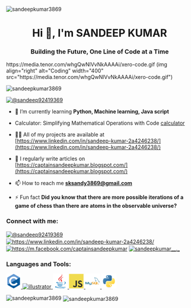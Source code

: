 <p align="left"> <img src="(https://github.com/sandeepkumar3869/sandeepkumar3869/blob/main/1.png" alt="sandeepkumar3869" /> </p>

<h1 align="center">Hi 👋, I'm SANDEEP KUMAR</h1>
<h3 align="center">Building the Future, One Line of Code at a Time</h3>
https://media.tenor.com/whgQwNlVvNkAAAAi/xero-code.gif
(img align="right" alt="Coding" width="400" src="https://media.tenor.com/whgQwNlVvNkAAAAi/xero-code.gif")

<p align="left"> <img src="https://komarev.com/ghpvc/?username=sandeepkumar3869&label=Profile%20views&color=0e75b6&style=flat" alt="sandeepkumar3869" /> </p>

<p align="left"> <a href="https://twitter.com/@sandeep92419369" target="blank"><img src="https://img.shields.io/twitter/follow/@sandeep92419369?logo=twitter&style=for-the-badge" alt="@sandeep92419369" /></a> </p>

- 🌱 I’m currently learning **Python, Machine learning, Java script**

- Calculator: Simplifying Mathematical Operations with Code [calculator](https://sandeepkumar3869.github.io/)

- 👨‍💻 All of my projects are available at [https://www.linkedin.com/in/sandeep-kumar-2a4246238/](https://www.linkedin.com/in/sandeep-kumar-2a4246238/)

- 📝 I regularly write articles on [https://captainsandeepkumar.blogspot.com/](https://captainsandeepkumar.blogspot.com/)

- 📫 How to reach me **sksandy3869@gmail.com**

- ⚡ Fun fact **Did you know that there are more possible iterations of a game of chess than there are atoms in the observable universe?**

<h3 align="left">Connect with me:</h3>
<p align="left">
<a href="https://twitter.com/@sandeep92419369" target="blank"><img align="center" src="https://raw.githubusercontent.com/rahuldkjain/github-profile-readme-generator/master/src/images/icons/Social/twitter.svg" alt="@sandeep92419369" height="30" width="40" /></a>
<a href="https://linkedin.com/in/https://www.linkedin.com/in/sandeep-kumar-2a4246238/" target="blank"><img align="center" src="https://raw.githubusercontent.com/rahuldkjain/github-profile-readme-generator/master/src/images/icons/Social/linked-in-alt.svg" alt="https://www.linkedin.com/in/sandeep-kumar-2a4246238/" height="30" width="40" /></a>
<a href="https://fb.com/https://m.facebook.com/captainsandeepkumar" target="blank"><img align="center" src="https://raw.githubusercontent.com/rahuldkjain/github-profile-readme-generator/master/src/images/icons/Social/facebook.svg" alt="https://m.facebook.com/captainsandeepkumar" height="30" width="40" /></a>
<a href="https://instagram.com/sandeepkumar__._" target="blank"><img align="center" src="https://raw.githubusercontent.com/rahuldkjain/github-profile-readme-generator/master/src/images/icons/Social/instagram.svg" alt="sandeepkumar__._" height="30" width="40" /></a>
</p>

<h3 align="left">Languages and Tools:</h3>
<p align="left"> <a href="https://www.cprogramming.com/" target="_blank" rel="noreferrer"> <img src="https://raw.githubusercontent.com/devicons/devicon/master/icons/c/c-original.svg" alt="c" width="40" height="40"/> </a> <a href="https://www.adobe.com/in/products/illustrator.html" target="_blank" rel="noreferrer"> <img src="https://www.vectorlogo.zone/logos/adobe_illustrator/adobe_illustrator-icon.svg" alt="illustrator" width="40" height="40"/> </a> <a href="https://www.java.com" target="_blank" rel="noreferrer"> <img src="https://raw.githubusercontent.com/devicons/devicon/master/icons/java/java-original.svg" alt="java" width="40" height="40"/> </a> <a href="https://developer.mozilla.org/en-US/docs/Web/JavaScript" target="_blank" rel="noreferrer"> <img src="https://raw.githubusercontent.com/devicons/devicon/master/icons/javascript/javascript-original.svg" alt="javascript" width="40" height="40"/> </a> <a href="https://www.mysql.com/" target="_blank" rel="noreferrer"> <img src="https://raw.githubusercontent.com/devicons/devicon/master/icons/mysql/mysql-original-wordmark.svg" alt="mysql" width="40" height="40"/> </a> <a href="https://www.python.org" target="_blank" rel="noreferrer"> <img src="https://raw.githubusercontent.com/devicons/devicon/master/icons/python/python-original.svg" alt="python" width="40" height="40"/> </a> </p>

<p><img align="left" src="https://github-readme-stats.vercel.app/api/top-langs?username=sandeepkumar3869&show_icons=true&locale=en&layout=compact" alt="sandeepkumar3869" /></p>

<p>&nbsp;<img align="center" src="https://github-readme-stats.vercel.app/api?username=sandeepkumar3869&show_icons=true&locale=en" alt="sandeepkumar3869" /></p>
